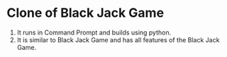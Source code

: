 # Clone of Black Jack Game
1. It runs in Command Prompt and builds using python.   
2. It is similar to Black Jack Game and has all features of the Black Jack Game.

